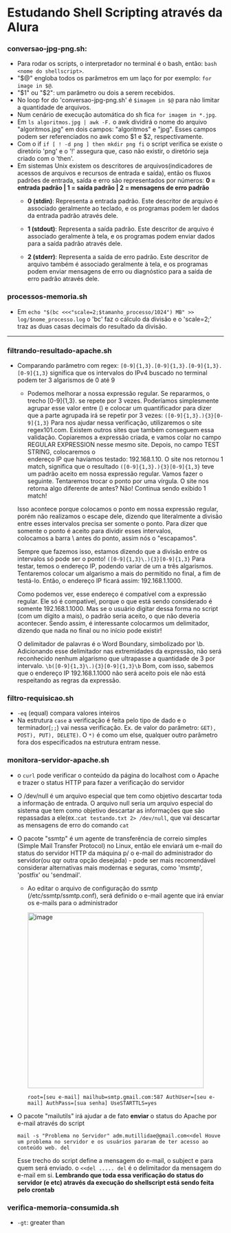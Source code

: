 # Estudando Shell Scripting através da Alura

### conversao-jpg-png.sh:
- Para rodar os scripts, o interpretador no terminal é o bash, então: ``bash <nome do shellscript>``.
- "$@" engloba todos os parâmetros em um laço for por exemplo: ``for image in $@``.
- "$1" ou "$2": um parâmetro ou dois a serem recebidos.
- No loop for do 'conversao-jpg-png.sh' é ``$imagem in $@`` para não limitar a quantidade de arquivos.
- Num cenário de execução automática do sh fica ``for imagem in *.jpg``.
- Em ``ls algoritmos.jpg | awk -F.`` o awk dividirá o nome do arquivo "algoritmos.jpg" em dois campos: "algoritmos" e "jpg". Esses campos podem ser referenciados no awk como $1 e $2, respectivamente.
- Com o if ``if [ ! -d png ] then mkdir png fi`` o script verifica se existe o diretório 'png' e o '!' assegura que, caso não existir, o diretório seja criado com o 'then'.
- Em sistemas Unix existem os descritores de arquivos(indicadores de acessos de arquivos e recursos de entrada e saída), então os fluxos padrões de entrada, saída e erro são representados por números:
  **0 = entrada padrão | 1 = saída padrão | 2 = mensagens de erro padrão**
   - **0 (stdin)**: Representa a entrada padrão. Este descritor de arquivo é associado geralmente ao teclado, e os programas podem ler dados da entrada padrão através dele.

   - **1 (stdout)**: Representa a saída padrão. Este descritor de arquivo é associado geralmente à tela, e os programas podem enviar dados para a saída padrão através dele.

   - **2 (stderr)**: Representa a saída de erro padrão. Este descritor de arquivo também é associado geralmente à tela, e os programas podem enviar mensagens de erro ou diagnóstico para a saída de erro padrão através dele.

### processos-memoria.sh
- Em `` echo "$(bc <<<"scale=2;$tamanho_processo/1024") MB" >> log/$nome_processo.log `` o 'bc' faz o cálculo da divisão e o 'scale=2;' traz as duas casas decimais do resultado da divisão. 

----------------------------

### filtrando-resultado-apache.sh
-  Comparando parâmetro com regex: ``[0-9]{1,3}.[0-9]{1,3}.[0-9]{1,3}.[0-9]{1,3}`` significa que os intervalos do IPv4 buscado no terminal podem ter 3 algarismos de 0 até 9
   - Podemos melhorar a nossa expressão regular. Se repararmos, o trecho [0-9]{1,3}. se repete por 3 vezes. Poderíamos simplesmente agrupar esse valor entre () e colocar um quantificador para dizer que a parte agrupada irá se repetir por 3 vezes:
    ``([0-9]{1,3}.){3}[0-9]{1,3}`` 
    Para nos ajudar nessa verificação, utilizaremos o site regex101.com. Existem outros sites que também conseguem essa validação. Copiaremos a expressão criada, e vamos colar no campo REGULAR EXPRESSION nesse mesmo site. Depois, no campo TEST STRING, colocaremos o   
    endereço IP que havíamos testado: 192.168.1.10.
    O site nos retornou 1 match, significa que o resultado ``([0-9]{1,3}.){3}[0-9]{1,3}`` teve um padrão aceito em nossa expressão regular. Vamos fazer o seguinte. Tentaremos trocar o ponto por uma vírgula. O site nos retorna algo diferente de antes? Não! Continua 
    sendo    exibido 1 match!
   
   Isso acontece porque colocamos o ponto em nossa expressão regular, porém não realizamos o escape dele, dizendo que literalmente a divisão entre esses intervalos precisa ser somente o ponto. Para dizer que somente o ponto é aceito para dividir esses intervalos,      
   colocamos a barra \ antes do ponto, assim nós o "escapamos".
   
   Sempre que fazemos isso, estamos dizendo que a divisão entre os intervalos só pode ser o ponto! ``([0-9]{1,3}\.){3}[0-9]{1,3}``
   Para testar, temos o endereço IP, podendo variar de um a três algarismos. Tentaremos colocar um algarismo a mais do permitido no final, a fim de testá-lo. Então, o endereço IP ficará assim: 192.168.1.1000.
   
   Como podemos ver, esse endereço é compatível com a expressão regular. Ele só é compatível, porque o que está sendo considerado é somente 192.168.1.1000. Mas se o usuário digitar dessa forma no script (com um dígito a mais), o padrão seria aceito, o que não deveria      acontecer. Sendo assim, é interessante colocarmos um delimitador, dizendo que nada no final ou no início pode existir!
   
   O delimitador de palavras é o Word Boundary, simbolizado por \b. Adicionando esse delimitador nas extremidades da expressão, não será reconhecido nenhum algarismo que ultrapasse a quantidade de 3 por intervalo. ``\b([0-9]{1,3}\.){3}[0-9]{1,3}\b``
   Bom, com isso, sabemos que o endereço IP 192.168.1.1000 não será aceito pois ele não está respeitando as regras da expressão.

### filtro-requisicao.sh
- ``-eq`` (equal) compara valores inteiros
- Na estrutura ``case`` a verificação é feita pelo tipo de dado e o terminador(``;;``) vai nessa verificação. Ex. de valor do parâmetro: ``GET), POST), PUT), DELETE)``. O ``*)`` é como um else, qualquer outro parâmetro fora dos especificados na estrutura entram nesse.

### monitora-servidor-apache.sh
- o ``curl`` pode verificar o conteúdo da página do localhost com o Apache e trazer o status HTTP para fazer a verificação do servidor
- O /dev/null é um arquivo especial que tem como objetivo descartar toda a informação de entrada. O arquivo null seria um arquivo especial do sistema que tem como objetivo descartar as informações que são repassadas a ele(ex.:``cat testando.txt 2> /dev/null``, que vai    descartar as mensagens de erro do comando ``cat``
- O pacote "ssmtp" é um agente de transferência de correio simples (Simple Mail Transfer Protocol) no Linux, então ele enviará um e-mail do status do servidor HTTP da máquina p/ o e-mail do administrador do servidor(ou qqr outra opção desejada) - pode ser mais recomendável considerar alternativas mais modernas e seguras, como 'msmtp', 'postfix' ou 'sendmail'.
  - Ao editar o arquivo de configuração do ssmtp (/etc/ssmtp/ssmtp.conf), será definido o e-mail agente que irá enviar os e-mails para o administrador
    
    <img width="409" alt="image" src="https://github.com/CarolinaSFreitas/shellscript-studies/assets/99994934/2c2a52c1-b6ce-422f-a6ef-9f005be2102c">

    ``
    root=[seu e-mail]
    mailhub=smtp.gmail.com:587
    AuthUser=[seu e-mail]
    AuthPass=[sua senha]
    UseSTARTTLS=yes
    ``
    
- O pacote "mailutils" irá ajudar a de fato **enviar** o status do Apache por e-mail através do script
  
  ``mail -s "Problema no Servidor" adm.mutillidae@gmail.com<<del
    Houve um problema no servidor e os usuários pararam de ter acesso ao conteúdo web.
    del
  ``
  
  Esse trecho do script define a mensagem do e-mail, o subject e para quem será enviado. o ``<<del ..... del`` é o delimitador da mensagem do e-mail em si.
  **Lembrando que toda essa verificação do status do servidor (e etc) através da execução do shellscript está sendo feita pelo crontab**

### verifica-memoria-consumida.sh
- ``-gt``: greater than

